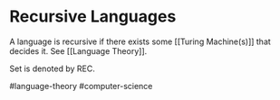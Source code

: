 # Recursive Languages
A language is recursive if there exists some [[Turing Machine(s)]] that decides it. See [[Language Theory]].

Set is denoted by REC.

 #language-theory #computer-science